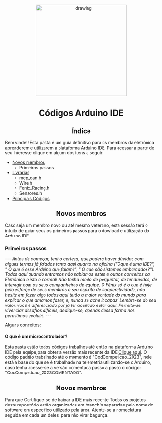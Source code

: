 <p align="center"><img src="https://github.com/Tofu-Rh/Fenix_Racing/assets/53307428/ad39b84f-be20-4b12-8a97-1f50db5019c1)" alt="drawing" width="300"/></p>

# <div align="center"> Códigos Arduino IDE </div>

## <div align="center">Índice</div>
Bem vinde!! Esta pasta é um guia definitivo para os membros da eletrônica aprenderem e utilizarem a plataforma Arduino IDE. Para acessar a parte de seu interesse clique em algum dos itens a seguir: 
- [Novos membros](##Novos-membros)
  - Primeiros passos
- [Livrarias](##Livrarias)
  - mcp_can.h
  - Wire.h
  - Fenix_Racing.h
  - Sensores.h
- [Principais Códigos](##Principais-Códigos)


## <div align="center">Novos membros</div>
Caso seja um membro novo ou até mesmo veterano, esta sessão terá o intuito de guiar seus os primeiros passos para o dowload e utilização do Arduino IDE.
### Primeiros passos 
   --- *Antes de começar, tenho certeza, que poderá haver dúvidas com alguns termos já falados tanto aqui quanto na oficina ("Oque é uma IDE?", " O que é esse Arduino que falam?", " O que são sistemas embarcados?"). Todos aqui quando entramos não sabiamos estes e outros conceitos da Eletrônica e isto é normal! Não tenha medo de perguntar, de ter dúvidas, de interagir com os seus companheiros de equipe. O Fênix só é o que é hoje pelo esforço de seus membros e seu espirito de cooperatividade, não hesite em fazer algo todos aqui terão a maior vontade do mundo para explicar o que amamos fazer, e, nunca se ache incapaz! Lembre-se do seu valor, você é diferenciado por já ter aceitado estar aqui. Permita-se vivenciar desafios difíceis, dedique-se, apenas dessa forma nos permitimos evoluir!!* ---

Alguns conceitos:

#### **O que é um microcontrolador?**
Esta pasta estão todos códigos trabalhos até então na plataforma Arduino IDE pela equipe,para obter a versão mais recente da IDE [Clique aqui](https://www.arduino.cc/en/software). O código padrão trabalhado até o momento é "CodCompeticao_2023", nele está a base do que se é trabalhado na telemetria utilizando-se o Arduino, caso tenha acesse-se a versão comentada passo a passo o código: "CodCompeticao_2023COMENTADO".

## <div align="center">Novos membros</div>

Para que 
Certifique-se de baixar a IDE mais recente 
Todos os projetos deste repositório estão organizados em branch's separadas pelo nome do software em específico utilizado pela área. Atente-se a nomeclatura seguida em cada um deles, para não virar bagunça. 

